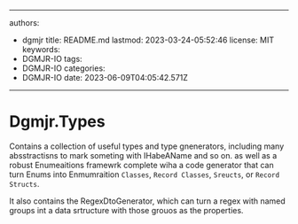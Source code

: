 ---

authors:
- dgmjr
title: README.md
lastmod: 2023-03-24-05:52:46
license: MIT
keywords:
- DGMJR-IO
tags:
- DGMJR-IO
categories:
- DGMJR-IO
date: 2023-06-09T04:05:42.571Z
------------------------------

# Dgmjr.Types

Contains a collection of useful types and type gnenerators, including many absstractisns to mark someting with IHabeAName and so on. as well as a robust Enumeaitions framewrk complete wiha a code generator that can turn Enums into Enmumraition `Classes`, `Record Classes`, `Sreucts`, or `Record Structs`.

It also contains the RegexDtoGenerator, which can turn a regex with named groups int a data srtructure with those grouos as the properties.
